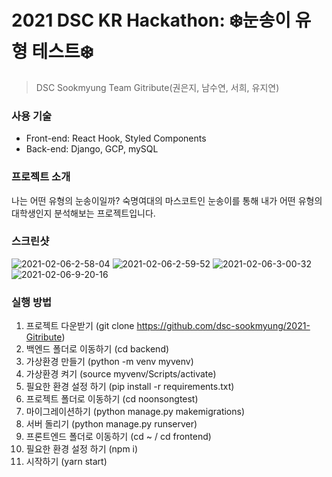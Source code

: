 # 2021 DSC KR Hackathon: ❄️눈송이 유형 테스트❄️
> DSC Sookmyung
Team Gitribute(권은지, 남수연, 서희, 유지연)

### 사용 기술
- Front-end: React Hook, Styled Components
- Back-end: Django, GCP, mySQL

### 프로젝트 소개
나는 어떤 유형의 눈송이일까? 숙명여대의 마스코트인 눈송이를 통해 내가 어떤 유형의 대학생인지 분석해보는 프로젝트입니다.

### 스크린샷
<img src="https://i.ibb.co/NxtbG8P/2021-02-06-2-58-04.png" alt="2021-02-06-2-58-04" border="0">
<img src="https://i.ibb.co/vk1p8rf/2021-02-06-2-59-52.png" alt="2021-02-06-2-59-52" border="0">
<img src="https://i.ibb.co/pJ5fwgM/2021-02-06-3-00-32.png" alt="2021-02-06-3-00-32" border="0">
<img src="https://i.ibb.co/VqtVtGZ/2021-02-06-9-20-16.png" alt="2021-02-06-9-20-16" border="0">

### 실행 방법
1. 프로젝트 다운받기 (git clone https://github.com/dsc-sookmyung/2021-Gitribute)
2. 백엔드 폴더로 이동하기 (cd backend)
3. 가상환경 만들기 (python -m venv myvenv)
4. 가상환경 켜기 (source myvenv/Scripts/activate)
5. 필요한 환경 설정 하기 (pip install -r requirements.txt)
6. 프로젝트 폴더로 이동하기 (cd noonsongtest)
7. 마이그레이션하기 (python manage.py makemigrations)
8. 서버 돌리기 (python manage.py runserver)
9. 프론트엔드 폴더로 이동하기 (cd ~ / cd frontend)
10. 필요한 환경 설정 하기 (npm i)
11. 시작하기 (yarn start)
